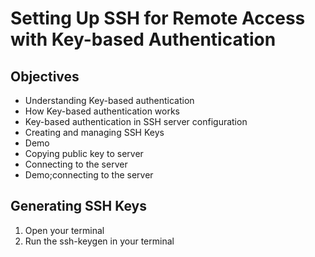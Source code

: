 # Setting Up SSH for Remote Access with Key-based Authentication
## Objectives
- Understanding Key-based authentication
- How Key-based authentication works
- Key-based authentication in SSH server configuration
- Creating and managing SSH Keys
- Demo
- Copying public key to server
- Connecting to the server
- Demo;connecting to the server


## Generating SSH Keys
1. Open your terminal 
2. Run the ssh-keygen in your terminal